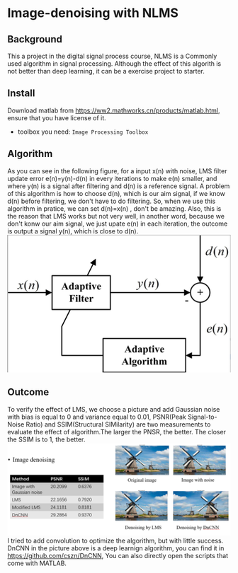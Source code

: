 Image-denoising with NLMS
===
Background
---
This a project in the digital signal process course, NLMS is a  Commonly used algorithm in signal processing. Although the effect of this algorith is not better than deep learning, it can be a exercise project to starter.

Install
-------
Download matlab from https://ww2.mathworks.cn/products/matlab.html, ensure that you have license of it.
  * toolbox you need: `Image Processing Toolbox`

Algorithm
-----
As you can see in the following figure, for a input x(n) with noise, LMS filter update error e(n)=y(n)-d(n) in every iterations to make e(n) smaller, and where y(n) is a signal after filtering and d(n) is a reference signal. A problem of this algorithm is how to choose d(n), which is our aim signal, if we know d(n) before filtering, we don't have to do filtering. So, when we use this algorithm in pratice, we can set d(n)=x(n) , don't be amazing. Also, this is the reason that LMS works but not very well, in another word, because we don't konw our aim signal, we just upate e(n) in each iteration, the outcome is output a signal y(n), which is close to d(n).
![image](https://github.com/WangSuhan/Image-denoising/blob/main/image%20denoising/LMS-picture.JPG)

Outcome
-----
To verify the effect of LMS, we choose a picture and add Gaussian noise with bias is equal to 0 and variance equal to 0.01, PSNR(Peak Signal-to-Noise Ratio) and SSIM(Structural SIMilarity) are two measurements to evaluate the effect of algorithm.The larger the PNSR, the better. The closer the SSIM is to 1, the better.
![image](https://github.com/WangSuhan/Image-denoising/blob/main/image%20denoising/denoising.png)
I tried to add convolution to optimize the algorithm, but with little success.
DnCNN in the picture above is a deep learnign algorithm, you can find it in https://github.com/cszn/DnCNN, You can also directly open the scripts that come with MATLAB.

